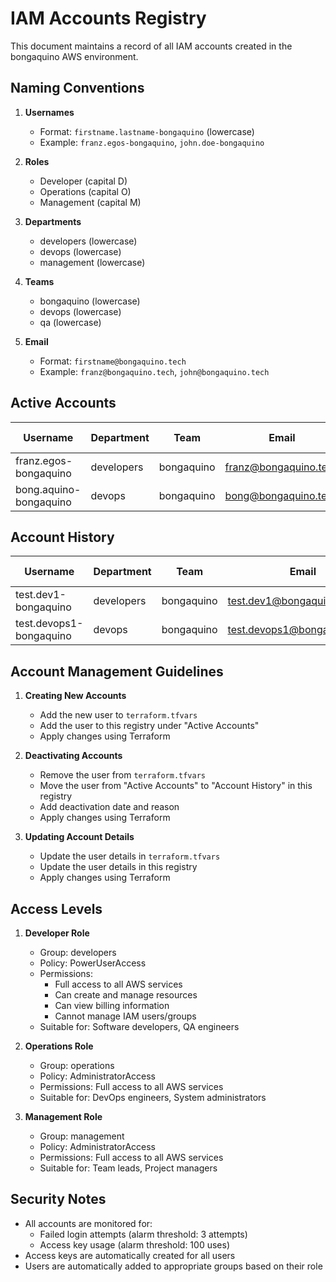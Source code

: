 # IAM Accounts Registry

This document maintains a record of all IAM accounts created in the bongaquino AWS environment.

## Naming Conventions

1. **Usernames**
   - Format: `firstname.lastname-bongaquino` (lowercase)
   - Example: `franz.egos-bongaquino`, `john.doe-bongaquino`

2. **Roles**
   - Developer (capital D)
   - Operations (capital O)
   - Management (capital M)

3. **Departments**
   - developers (lowercase)
   - devops (lowercase)
   - management (lowercase)

4. **Teams**
   - bongaquino (lowercase)
   - devops (lowercase)
   - qa (lowercase)

5. **Email**
   - Format: `firstname@bongaquino.tech`
   - Example: `franz@bongaquino.tech`, `john@bongaquino.tech`

## Active Accounts

| Username | Department | Team | Email | Role | Created Date | Status |
|----------|------------|------|-------|------|--------------|--------|
| franz.egos-bongaquino | developers | bongaquino | franz@bongaquino.tech | Developer | 2024-03-19 | Active |
| bong.aquino-bongaquino | devops | bongaquino | bong@bongaquino.tech | Operations | 2024-12-19 | Active |

## Account History

| Username | Department | Team | Email | Role | Created Date | Deactivated Date | Reason |
|----------|------------|------|-------|------|--------------|------------------|--------|
| test.dev1-bongaquino | developers | bongaquino | test.dev1@bongaquino.tech | test-developer | 2024-03-19 | 2024-03-19 | Test account |
| test.devops1-bongaquino | devops | bongaquino | test.devops1@bongaquino.tech | test-devops | 2024-03-19 | 2024-03-19 | Test account |

## Account Management Guidelines

1. **Creating New Accounts**
   - Add the new user to `terraform.tfvars`
   - Add the user to this registry under "Active Accounts"
   - Apply changes using Terraform

2. **Deactivating Accounts**
   - Remove the user from `terraform.tfvars`
   - Move the user from "Active Accounts" to "Account History" in this registry
   - Add deactivation date and reason
   - Apply changes using Terraform

3. **Updating Account Details**
   - Update the user details in `terraform.tfvars`
   - Update the user details in this registry
   - Apply changes using Terraform

## Access Levels

1. **Developer Role**
   - Group: developers
   - Policy: PowerUserAccess
   - Permissions: 
     - Full access to all AWS services
     - Can create and manage resources
     - Can view billing information
     - Cannot manage IAM users/groups
   - Suitable for: Software developers, QA engineers

2. **Operations Role**
   - Group: operations
   - Policy: AdministratorAccess
   - Permissions: Full access to all AWS services
   - Suitable for: DevOps engineers, System administrators

3. **Management Role**
   - Group: management
   - Policy: AdministratorAccess
   - Permissions: Full access to all AWS services
   - Suitable for: Team leads, Project managers

## Security Notes

- All accounts are monitored for:
  - Failed login attempts (alarm threshold: 3 attempts)
  - Access key usage (alarm threshold: 100 uses)
- Access keys are automatically created for all users
- Users are automatically added to appropriate groups based on their role 